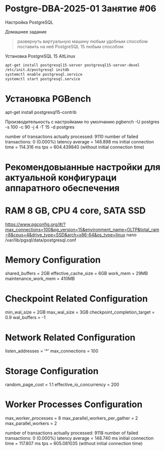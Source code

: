 # Postgre-DBA-2025-01 Занятие #06
Настройка PostgreSQL 

Домашнее задание

>развернуть виртуальную машину любым удобным способом    
>поставить на неё PostgreSQL 15 любым способом

Установка PostgreSQL 15 AltLinux    
   ```sh
apt-get install postgresql15-server postgresql15-server-devel    
/etc/init.d/postgresql initdb    
systemctl enable postgresql.service    
systemctl start postgresql.service
   ```

# Установка PGBench
apt-get install postgresql15-contrib    


Производительность с настройками по умолчанию
pgbench  -U postgres -s 100  -c 90 -j 4 -T 15 -d postgres


number of transactions actually processed: 9110
number of failed transactions: 0 (0.000%)
latency average = 148.898 ms
initial connection time = 114.316 ms
tps = 604.439840 (without initial connection time)

# Рекомендовыанные настройки для актуальной конфигураци аппаратного обеспечения
# RAM 8 GB, CPU 4 core, SATA SSD
https://www.pgconfig.org/#/?max_connections=100&pg_version=15&environment_name=OLTP&total_ram=8&cpus=4&drive_type=SSD&arch=x86-64&os_type=linux
nano /var/lib/pgsql/data/postgresql.conf

# Memory Configuration
shared_buffers = 2GB
effective_cache_size = 6GB
work_mem = 29MB
maintenance_work_mem = 410MB

# Checkpoint Related Configuration
min_wal_size = 2GB
max_wal_size = 3GB
checkpoint_completion_target = 0.9
wal_buffers = -1

# Network Related Configuration
listen_addresses = '*'
max_connections = 100

# Storage Configuration
random_page_cost = 1.1
effective_io_concurrency = 200

# Worker Processes Configuration
max_worker_processes = 8
max_parallel_workers_per_gather = 2
max_parallel_workers = 2

number of transactions actually processed: 9118
number of failed transactions: 0 (0.000%)
latency average = 148.740 ms
initial connection time = 117.807 ms
tps = 605.081035 (without initial connection time)
